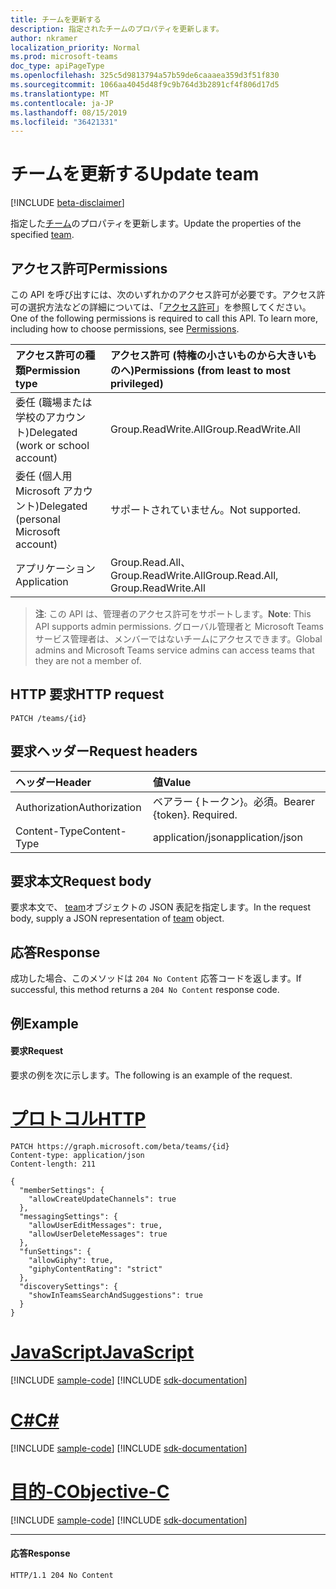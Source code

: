 ```yaml
---
title: チームを更新する
description: 指定されたチームのプロパティを更新します。
author: nkramer
localization_priority: Normal
ms.prod: microsoft-teams
doc_type: apiPageType
ms.openlocfilehash: 325c5d9813794a57b59de6caaaea359d3f51f830
ms.sourcegitcommit: 1066aa4045d48f9c9b764d3b2891cf4f806d17d5
ms.translationtype: MT
ms.contentlocale: ja-JP
ms.lasthandoff: 08/15/2019
ms.locfileid: "36421331"
---
```

# <a name="update-team"></a><span data-ttu-id="48280-103">チームを更新する</span><span class="sxs-lookup"><span data-stu-id="48280-103">Update team</span></span>

[!INCLUDE [beta-disclaimer](../../includes/beta-disclaimer.md)]

<span data-ttu-id="48280-104">指定した[チーム](../resources/team.md)のプロパティを更新します。</span><span class="sxs-lookup"><span data-stu-id="48280-104">Update the properties of the specified [team](../resources/team.md).</span></span>

## <a name="permissions"></a><span data-ttu-id="48280-105">アクセス許可</span><span class="sxs-lookup"><span data-stu-id="48280-105">Permissions</span></span>
<span data-ttu-id="48280-p101">この API を呼び出すには、次のいずれかのアクセス許可が必要です。アクセス許可の選択方法などの詳細については、「[アクセス許可](/graph/permissions-reference)」を参照してください。</span><span class="sxs-lookup"><span data-stu-id="48280-p101">One of the following permissions is required to call this API. To learn more, including how to choose permissions, see [Permissions](/graph/permissions-reference).</span></span>


|<span data-ttu-id="48280-108">アクセス許可の種類</span><span class="sxs-lookup"><span data-stu-id="48280-108">Permission type</span></span>      | <span data-ttu-id="48280-109">アクセス許可 (特権の小さいものから大きいものへ)</span><span class="sxs-lookup"><span data-stu-id="48280-109">Permissions (from least to most privileged)</span></span>              |
|:--------------------|:---------------------------------------------------------|
|<span data-ttu-id="48280-110">委任 (職場または学校のアカウント)</span><span class="sxs-lookup"><span data-stu-id="48280-110">Delegated (work or school account)</span></span> | <span data-ttu-id="48280-111">Group.ReadWrite.All</span><span class="sxs-lookup"><span data-stu-id="48280-111">Group.ReadWrite.All</span></span>    |
|<span data-ttu-id="48280-112">委任 (個人用 Microsoft アカウント)</span><span class="sxs-lookup"><span data-stu-id="48280-112">Delegated (personal Microsoft account)</span></span> | <span data-ttu-id="48280-113">サポートされていません。</span><span class="sxs-lookup"><span data-stu-id="48280-113">Not supported.</span></span>    |
|<span data-ttu-id="48280-114">アプリケーション</span><span class="sxs-lookup"><span data-stu-id="48280-114">Application</span></span> | <span data-ttu-id="48280-115">Group.Read.All、Group.ReadWrite.All</span><span class="sxs-lookup"><span data-stu-id="48280-115">Group.Read.All, Group.ReadWrite.All</span></span>    |

> <span data-ttu-id="48280-116">**注**: この API は、管理者のアクセス許可をサポートします。</span><span class="sxs-lookup"><span data-stu-id="48280-116">**Note**: This API supports admin permissions.</span></span> <span data-ttu-id="48280-117">グローバル管理者と Microsoft Teams サービス管理者は、メンバーではないチームにアクセスできます。</span><span class="sxs-lookup"><span data-stu-id="48280-117">Global admins and Microsoft Teams service admins can access teams that they are not a member of.</span></span>

## <a name="http-request"></a><span data-ttu-id="48280-118">HTTP 要求</span><span class="sxs-lookup"><span data-stu-id="48280-118">HTTP request</span></span>
<!-- { "blockType": "ignored" } -->
```http
PATCH /teams/{id}
```
## <a name="request-headers"></a><span data-ttu-id="48280-119">要求ヘッダー</span><span class="sxs-lookup"><span data-stu-id="48280-119">Request headers</span></span>
| <span data-ttu-id="48280-120">ヘッダー</span><span class="sxs-lookup"><span data-stu-id="48280-120">Header</span></span>       | <span data-ttu-id="48280-121">値</span><span class="sxs-lookup"><span data-stu-id="48280-121">Value</span></span> |
|:---------------|:--------|
| <span data-ttu-id="48280-122">Authorization</span><span class="sxs-lookup"><span data-stu-id="48280-122">Authorization</span></span>  | <span data-ttu-id="48280-p103">ベアラー {トークン}。必須。</span><span class="sxs-lookup"><span data-stu-id="48280-p103">Bearer {token}. Required.</span></span>  |
| <span data-ttu-id="48280-125">Content-Type</span><span class="sxs-lookup"><span data-stu-id="48280-125">Content-Type</span></span>  | <span data-ttu-id="48280-126">application/json</span><span class="sxs-lookup"><span data-stu-id="48280-126">application/json</span></span>  |

## <a name="request-body"></a><span data-ttu-id="48280-127">要求本文</span><span class="sxs-lookup"><span data-stu-id="48280-127">Request body</span></span>
<span data-ttu-id="48280-128">要求本文で、 [team](../resources/team.md)オブジェクトの JSON 表記を指定します。</span><span class="sxs-lookup"><span data-stu-id="48280-128">In the request body, supply a JSON representation of [team](../resources/team.md) object.</span></span>

## <a name="response"></a><span data-ttu-id="48280-129">応答</span><span class="sxs-lookup"><span data-stu-id="48280-129">Response</span></span>

<span data-ttu-id="48280-130">成功した場合、このメソッドは `204 No Content` 応答コードを返します。</span><span class="sxs-lookup"><span data-stu-id="48280-130">If successful, this method returns a `204 No Content` response code.</span></span>

## <a name="example"></a><span data-ttu-id="48280-131">例</span><span class="sxs-lookup"><span data-stu-id="48280-131">Example</span></span>
#### <a name="request"></a><span data-ttu-id="48280-132">要求</span><span class="sxs-lookup"><span data-stu-id="48280-132">Request</span></span>
<span data-ttu-id="48280-133">要求の例を次に示します。</span><span class="sxs-lookup"><span data-stu-id="48280-133">The following is an example of the request.</span></span>

# <a name="httptabhttp"></a>[<span data-ttu-id="48280-134">プロトコル</span><span class="sxs-lookup"><span data-stu-id="48280-134">HTTP</span></span>](#tab/http)
<!-- {
  "blockType": "request",
  "name": "update_team"
}-->
```http
PATCH https://graph.microsoft.com/beta/teams/{id}
Content-type: application/json
Content-length: 211

{  
  "memberSettings": {
    "allowCreateUpdateChannels": true
  },
  "messagingSettings": {
    "allowUserEditMessages": true,
    "allowUserDeleteMessages": true
  },
  "funSettings": {
    "allowGiphy": true,
    "giphyContentRating": "strict"
  },
  "discoverySettings": {
    "showInTeamsSearchAndSuggestions": true
  }
}
```
# <a name="javascripttabjavascript"></a>[<span data-ttu-id="48280-135">JavaScript</span><span class="sxs-lookup"><span data-stu-id="48280-135">JavaScript</span></span>](#tab/javascript)
[!INCLUDE [sample-code](../includes/snippets/javascript/update-team-javascript-snippets.md)]
[!INCLUDE [sdk-documentation](../includes/snippets/snippets-sdk-documentation-link.md)]

# <a name="ctabcsharp"></a>[<span data-ttu-id="48280-136">C#</span><span class="sxs-lookup"><span data-stu-id="48280-136">C#</span></span>](#tab/csharp)
[!INCLUDE [sample-code](../includes/snippets/csharp/update-team-csharp-snippets.md)]
[!INCLUDE [sdk-documentation](../includes/snippets/snippets-sdk-documentation-link.md)]

# <a name="objective-ctabobjc"></a>[<span data-ttu-id="48280-137">目的-C</span><span class="sxs-lookup"><span data-stu-id="48280-137">Objective-C</span></span>](#tab/objc)
[!INCLUDE [sample-code](../includes/snippets/objc/update-team-objc-snippets.md)]
[!INCLUDE [sdk-documentation](../includes/snippets/snippets-sdk-documentation-link.md)]

---

#### <a name="response"></a><span data-ttu-id="48280-138">応答</span><span class="sxs-lookup"><span data-stu-id="48280-138">Response</span></span>
<!-- {
  "blockType": "response",
  "truncated": true,
  "@odata.type": "microsoft.graph.team"
} -->
```http
HTTP/1.1 204 No Content
```

<!-- uuid: 8fcb5dbc-d5aa-4681-8e31-b001d5168d79
2015-10-25 14:57:30 UTC -->
<!--
{
  "type": "#page.annotation",
  "description": "Update Team",
  "keywords": "",
  "section": "documentation",
  "tocPath": "",
  "suppressions": [
  ]
}
-->
